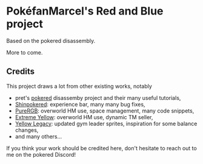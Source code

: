 # PokéfanMarcel's Red and Blue project

Based on the pokered disassembly.

More to come.


## Credits

This project draws a lot from other existing works, notably

- pret's [pokered](https://github.com/pret/pokered) disassemby project and their many useful tutorials,
- [Shinpokered](https://github.com/jojobear13/shinpokered): experience bar, many many bug fixes,
- [PureRGB](https://github.com/Vortyne/pureRGB): overworld HM use, space management, many code snippets,
- [Extreme Yellow](https://github.com/RainbowMetalPigeon/ExtremeYellow): overworld HM use, dynamic TM seller,
- [Yellow Legacy](https://github.com/cRz-Shadows/Pokemon_Yellow_Legacy): updated gym leader sprites, inspiration for some balance changes,
- and many others...

If you think your work should be credited here, don't hesitate to reach out to me on the pokered Discord!
